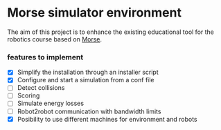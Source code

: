 # Morse simulator environment

The aim of this project is to enhance the existing educational tool for the robotics course based on [Morse](https://www.openrobots.org/morse/doc/stable/morse.html).

### features to implement
- [x] Simplify the installation through an installer script
- [x] Configure and start a simulation from a conf file
- [ ] Detect collisions
- [ ] Scoring
- [ ] Simulate energy losses
- [ ] Robot2robot communication with bandwidth limits
- [x] Posibility to use different machines for environment and robots

<!-- [] gestione multi robot -->

